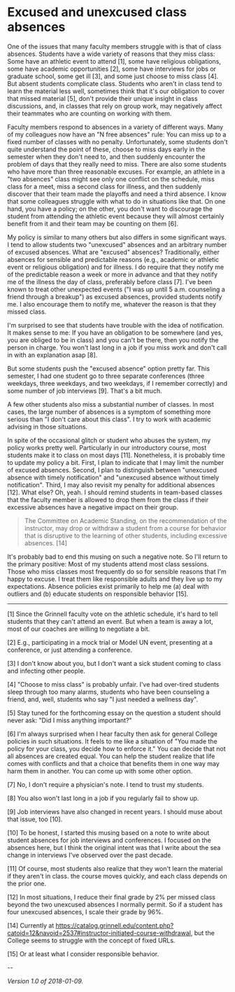 Excused and unexcused class absences
====================================

One of the issues that many faculty members struggle with is that of
class absences.  Students have a wide variety of reasons that they miss
class: Some have an athletic event to attend [1], some have religious
obligations, some have academic opportunities [2], some have interviews
for jobs or graduate school, some get ill [3], and some just choose to miss
class [4].  But absent students complicate class.  Students who aren't in
class tend to learn the material less well, sometimes think that it's our
obligation to cover that missed material [5], don't provide their unique
insight in class discussions, and, in classes that rely on group work, may
negatively affect their teammates who are counting on working with them.

Faculty members respond to absences in a variety of different ways.
Many of my colleagues now have an "N free absences" rule: You can miss
up to a fixed number of classes with no penalty.  Unfortunately, some
students don't quite understand the point of these, choose to miss days
early in the semester when they don't need to, and then suddenly encounter
the problem of days that they really need to miss.  There are also some
students who have more than three reasonable excuses.  For example,
an athlete in a "two absences" class might see only one conflict on
the schedule, miss class for a meet, miss a second class for illness,
and then suddenly discover that their team made the playoffs and need
a third absence.  I know that some colleagues struggle with what to do
in situations like that.  On one hand, you have a policy; on the other,
you don't want to discourage the student from attending the athletic
event because they will almost certainly benefit from it and their team
may be counting on them [6].

My policy is similar to many others but also differs in some significant
ways.  I tend to allow students two "unexcused" absences and an arbitrary
number of excused absences.  What are "excused" absences?  Traditionally,
either absences for sensible and predictable reasons (e.g., academic or
athletic event or religious obligation) and for illness.  I do require
that they notify me of the predictable reason a week or more in advance
and that they notify me of the illness the day of class, preferably
before class [7].  I've been known to treat other unexpected events ("I
was up until 5 a.m. counseling a friend through a breakup") as excused
absences, provided students notify me.  I also encourage them to notify
me, whatever the reason is that they missed class.

I'm surprised to see that students have trouble with the idea of
notification.  It makes sense to me: If you have an obligation to be
somewhere (and yes, you are obliged to be in class) and you can't be
there, then you notify the person in charge.  You won't last long in a
job if you miss work and don't call in with an explanation asap [8].

But some students push the "excused absence" option pretty far.
This semester, I had one student go to three separate conferences (three
weekdays, three weekdays, and two weekdays, if I remember correctly)
and some number of job interviews [9].  That's a bit much.

A few other students also miss a substantial number of classes.
In most cases, the large number of absences is a symptom of something
more serious than "I don't care about this class".  I try to work with
academic advising in those situations.

In spite of the occasional glitch or student who abuses the system,
my policy works pretty well.  Particularly in our introductory course,
most students make it to class on most days [11].  Nonetheless, it is
probably time to update my policy a bit.  First, I plan to indicate
that I may limit the number of excused absences.  Second, I plan to
distinguish between "unexcused absence with timely notification" and
"unexcused absence without timely notification".  Third, I may also
revisit my penalty for additional absences [12].  What else?  Oh, yeah.
I should remind students in team-based classes that the faculty member
is allowed to drop them from the class if their excessive absences have
a negative impact on their group.

> The Committee on Academic Standing, on the recommendation of the
instructor, may drop or withdraw a student from a course for behavior
that is disruptive to the learning of other students, including excessive
absences. [14]

It's probably bad to end this musing on such a negative note.  So I'll
return to the primary positive:  Most of my students attend most class
sessions.  Those who miss classes most frequently do so for sensible
reasons that I'm happy to excuse.  I treat them like responsible adults
and they live up to my expectations.  Absence policies exist primarily
to help me (a) deal with outliers and (b) educate students on responsible
behavior [15].

---

[1] Since the Grinnell faculty vote on the athletic schedule, it's
hard to tell students that they can't attend an event.  But when a team
is away a lot, most of our coaches are willing to negotiate a bit.

[2] E.g., participating in a mock trial or Model UN event, presenting
at a conference, or just attending a conference.

[3] I don't know about you, but I don't want a sick student coming to
class and infecting other people.

[4] "Choose to miss class" is probably unfair.  I've had over-tired
students sleep through too many alarms, students who have been counseling
a friend, and, well, students who say "I just needed a wellness day".

[5] Stay tuned for the forthcoming essay on the question a student should
never ask: "Did I miss anything important?"

[6] I'm always surprised when I hear faculty then ask for general College
policies in such situations.  It feels to me like a situation of "You made 
the policy for your class, you decide how to enforce it."  You can decide
that not all absences are created equal.  You can help the student realize
that life comes with conflicts and that a choice that benefits them in one
way may harm them in another.  You can come up with some other option.

[7] No, I don't require a physician's note.  I tend to trust my students.

[8] You also won't last long in a job if you regularly fail to show up.

[9] Job interviews have also changed in recent years.  I should muse
about that issue, too [10].

[10] To be honest, I started this musing based on a note to write 
about student absences for job interviews and conferences.  I focused
on the absences here, but I think the original intent was that I write
about the sea change in interviews I've observed over the past decade.

[11] Of course, most students also realize that they won't learn the 
material if they aren't in class. the course moves quickly, and each
class depends on the prior one.

[12] In most situations, I reduce their final grade by 2% per missed 
class beyond the two unexcused absences I normally permit.  So if a
student has four unexcused absences, I scale their grade by 96%.

[14] Currently at <https://catalog.grinnell.edu/content.php?catoid=12&navoid=2537#instructor-initiated-course-withdrawal>, but the College seems to
struggle with the concept of fixed URLs.

[15] Or at least what I consider responsible behavior.

--

*Version 1.0 of 2018-01-09.*

